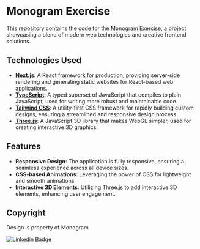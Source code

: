 # Monogram Exercise

This repository contains the code for the Monogram Exercise, a project showcasing a blend of modern web technologies and creative frontend solutions.

## Technologies Used

- **[Next.js](https://nextjs.org/)**: A React framework for production, providing server-side rendering and generating static websites for React-based web applications.
- **[TypeScript](https://www.typescriptlang.org/)**: A typed superset of JavaScript that compiles to plain JavaScript, used for writing more robust and maintainable code.
- **[Tailwind CSS](https://tailwindcss.com/)**: A utility-first CSS framework for rapidly building custom designs, ensuring a streamlined and responsive design process.
- **[Three.js](https://threejs.org/)**: A JavaScript 3D library that makes WebGL simpler, used for creating interactive 3D graphics.

## Features

- **Responsive Design**: The application is fully responsive, ensuring a seamless experience across all device sizes.
- **CSS-based Animations**: Leveraging the power of CSS for lightweight and smooth animations.
- **Interactive 3D Elements**: Utilizing Three.js to add interactive 3D elements, enhancing user engagement.


## Copyright

Design is property of Monogram

[![Linkedin Badge](https://img.shields.io/badge/Mauricio%20de%20Moura-%230A66C2?logo=LinkedIn&logoColor=white&link=https%3A%2F%2Fwww.linkedin.com%2Fin%2Fmauriciomdemoura%2F)](https://www.linkedin.com/in/mauriciomdemoura/) 